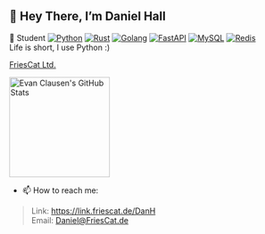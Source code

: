 ## 👋 Hey There, I’m Daniel Hall
🍃 Student
<a href="https://www.python.org/"><img src="https://img.shields.io/badge/Python-3776AB?logo=python&logoColor=white" alt="Python"/></a>
<a href="https://www.rust-lang.org/"><img src="https://img.shields.io/badge/Rust-000000?logo=rust&logoColor=white" alt="Rust"/></a>
<a href="https://golang.org/"><img src="https://img.shields.io/badge/Go-00ADD8?logo=go&logoColor=white" alt="Golang"/></a>
<a href="https://fastapi.tiangolo.com/"><img src="https://img.shields.io/badge/FastAPI-009688?logo=fastapi&logoColor=white" alt="FastAPI"/></a>
<a href="https://www.mysql.com/"><img src="https://img.shields.io/badge/MySQL-4479A1?logo=mysql&logoColor=white" alt="MySQL"/></a>
<a href="https://redis.io/"><img src="https://img.shields.io/badge/Redis-DC382D?logo=redis&logoColor=white" alt="Redis"/></a>  
Life is short, I use Python :)  


 [FriesCat Ltd.](https://friescat.de/)
<div>
  <img height="180em" src="https://github-readme-stats-sigma-six-23.vercel.app/api?username=DanielHallx&show_icons=true&theme=light" alt="Evan Clausen's GitHub Stats" />
<!--   <img height="180em" src="https://github-readme-stats.vercel.app/api/top-langs/?username=EvanClausen111&layout=compact&theme=light" alt="Evan Clausen's Top Langs" /> -->
</div>

- 📫 How to reach me:
> Link: https://link.friescat.de/DanH  
> Email: Daniel@FriesCat.de

